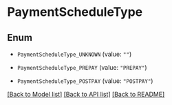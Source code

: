 # PaymentScheduleType

## Enum


* `PaymentScheduleType_UNKNOWN` (value: `""`)

* `PaymentScheduleType_PREPAY` (value: `"PREPAY"`)

* `PaymentScheduleType_POSTPAY` (value: `"POSTPAY"`)


[[Back to Model list]](../README.md#documentation-for-models) [[Back to API list]](../README.md#documentation-for-api-endpoints) [[Back to README]](../README.md)


